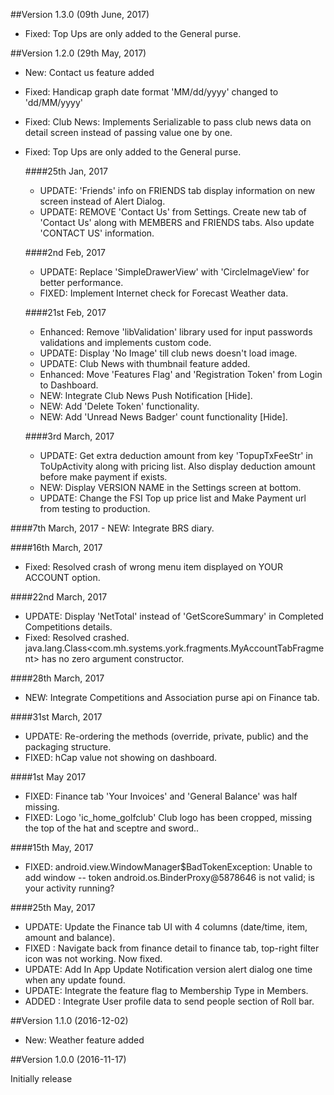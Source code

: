 ##Version 1.3.0 (09th June, 2017)
 - Fixed: Top Ups are only added to the General purse.

##Version 1.2.0 (29th May, 2017)
 - New: Contact us feature added
 - Fixed: Handicap graph date format 'MM/dd/yyyy' changed to 'dd/MM/yyyy'
 - Fixed: Club News: Implements Serializable to pass club news data on detail screen instead of passing value one by one.
 - Fixed: Top Ups are only added to the General purse.

   ####25th Jan, 2017
    - UPDATE: 'Friends' info on FRIENDS tab display information on new screen instead of Alert Dialog.
    - UPDATE: REMOVE 'Contact Us' from Settings. Create new tab of 'Contact Us' along with MEMBERS and FRIENDS tabs. Also update 'CONTACT US' information.

   ####2nd Feb, 2017
    - UPDATE: Replace 'SimpleDrawerView' with 'CircleImageView' for better performance.
    - FIXED: Implement Internet check for Forecast Weather data.

   ####21st Feb, 2017
    - Enhanced: Remove 'libValidation' library used for input passwords validations and implements custom code.
    - UPDATE: Display 'No Image' till club news doesn't load image.
    - UPDATE: Club News with thumbnail feature added.
    - Enhanced: Move 'Features Flag' and 'Registration Token' from Login to Dashboard.
    - NEW: Integrate Club News Push Notification [Hide].
    - NEW: Add 'Delete Token' functionality.
    - NEW: Add 'Unread News Badger' count functionality [Hide].

   ####3rd March, 2017
    - UPDATE: Get extra deduction amount from key 'TopupTxFeeStr' in ToUpActivity along with pricing list. Also display deduction amount before make payment if exists.
    - NEW: Display VERSION NAME in the Settings screen at bottom.
    - UPDATE: Change the FSI Top up price list and Make Payment url from testing to production.

  ####7th March, 2017
    - NEW: Integrate BRS diary.
    
  ####16th March, 2017
   - Fixed: Resolved crash of wrong menu item displayed on YOUR ACCOUNT option.

  ####22nd March, 2017
   - UPDATE: Display 'NetTotal' instead of 'GetScoreSummary' in Completed Competitions details.
   - Fixed: Resolved crashed. java.lang.Class<com.mh.systems.york.fragments.MyAccountTabFragment> has no zero argument constructor.
 
  ####28th March, 2017
  - NEW: Integrate Competitions and Association purse api on Finance tab.

  ####31st March, 2017
  - UPDATE: Re-ordering the methods (override, private, public) and the packaging structure.
  - FIXED: hCap value not showing on dashboard.
  
  ####1st May 2017
  - FIXED: Finance tab 'Your Invoices' and 'General Balance' was half missing.
  - FIXED: Logo 'ic_home_golfclub' Club logo has been cropped, missing the top of the hat and sceptre and sword..
  
  ####15th May, 2017
  - FIXED: android.view.WindowManager$BadTokenException: Unable to add window -- token android.os.BinderProxy@5878646 is not valid; is your activity running?
   
  ####25th May, 2017
  - UPDATE: Update the Finance tab UI with 4 columns (date/time, item, amount and balance).
  - FIXED : Navigate back from finance detail to finance tab, top-right filter icon was not working. Now fixed.
  - UPDATE: Add In App Update Notification version alert dialog one time when any update found.
  - UPDATE: Integrate the feature flag to Membership Type in Members.
  - ADDED : Integrate User profile data to send people section of Roll bar.
   
##Version 1.1.0 (2016-12-02)

- New: Weather feature added

##Version 1.0.0 (2016-11-17)

Initially release
